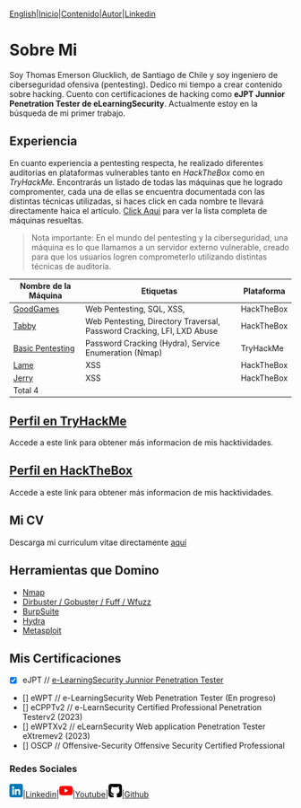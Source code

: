 [English](https://emersontech.github.io/en/index.html)|[Inicio](https://emersontech.github.io/index.html)|[Contenido](https://emersontech.github.io/es/nav/page1.html)|[Autor](https://emersontech.github.io/es/nav/about.html)|[Linkedin](https://www.linkedin.com/in/emersontech/)

# Sobre Mi
Soy Thomas Emerson Glucklich, de Santiago de Chile y soy ingeniero de ciberseguridad ofensiva (pentesting). Dedico mi tiempo a crear contenido sobre hacking.
Cuento con certificaciones de hacking como **eJPT Junnior Penetration Tester de eLearningSecurity**. Actualmente estoy en la búsqueda de mi primer trabajo.

## Experiencia
En cuanto experiencia a pentesting respecta, he realizado diferentes auditorías en plataformas vulnerables tanto en *HackTheBox* como en *TryHackMe*. Encontrarás un listado de todas las máquinas que he logrado compromenter, cada una de ellas se encuentra documentada con las distintas técnicas utilizadas, si haces click en cada nombre te llevará directamente haica el artículo. [Click Aqui](https://emersontech.github.io/es/posts/tabla-de-maquinas-completadas.html) para ver la lista completa de máquinas resueltas.

> Nota importante: En el mundo del pentesting y la ciberseguridad, una máquina es lo que llamamos a un servidor externo vulnerable, creado para que los usuarios logren comprometerlo utilizando distintas técnicas de auditoría.

| Nombre de la Máquina                                                        | Etiquetas | Plataforma    | 
| -------------                                                               | -------------      | -------------   
| [GoodGames](https://emersontech.github.io/es/posts/maquina-goodgames-htb.html) | Web Pentesting, SQL, XSS,           | HackTheBox    |  
| [Tabby](https://emersontech.github.io/es/posts/maquina-tabby-htb.html)         | Web Pentesting, Directory Traversal, Password Cracking, LFI, LXD Abuse | HackTheBox    |
| [Basic Pentesting](https://emersontech.github.io/es/posts/maquina-basic_pentesting-thm.html) | Password Cracking (Hydra), Service Enumeration (Nmap) | TryHackMe    |
| [Lame](#)                                                                   | XSS                 | HackTheBox    |
| [Jerry](#)                                                                  | XSS                 | HackTheBox   |
| Total 4                                                                    |                    |                     |

## [Perfil en TryHackMe](https://tryhackme.com/p/bountyhacker)
Accede a este link para obtener más informacion de mis hacktividades.

## [Perfil en HackTheBox](https://app.hackthebox.com/profile/924118)
Accede a este link para obtener más informacion de mis hacktividades.

## Mi CV
Descarga mi curriculum vitae directamente [aquí](#)

## Herramientas que Domino
- [Nmap](https://emersontech.github.io/es/posts/encuentra-vulnerabilidades-en-la-red-tutorial-nmap.html)
- [Dirbuster / Gobuster / Fuff / Wfuzz](https://emersontech.github.io/es/posts/tecnicas-enumeracion-de-contenido-web.html) 
- [BurpSuite](#)
- [Hydra](#)
- [Metasploit](#)

## Mis Certificaciones
- [X] eJPT // [e-LearningSecurity Junnior Penetration Tester](https://emersontech.github.io/es/posts/review-ejpt.html)
- [] eWPT // e-LearningSecurity Web Penetration Tester (En progreso)
- [] eCPPTv2 // e-LearnSecurity Certified Professional Penetration Testerv2 (2023)
- [] eWPTXv2 // eLearnSecurity Web application Penetration Tester eXtremev2 (2023)
- [] OSCP // Offensive-Security Offensive Security Certified Professional

### Redes Sociales

![img](/img/linkedin.png)|[Linkedin](https://www.linkedin.com/in/emersontech/)|![img](/img/youtube.png)|[Youtube](https://www.youtube.com/channel/UChNTj2xNpEQiliMv-IJbWvQ)|![img](/img/github.png)|[Github](https://github.com/emersontech)

